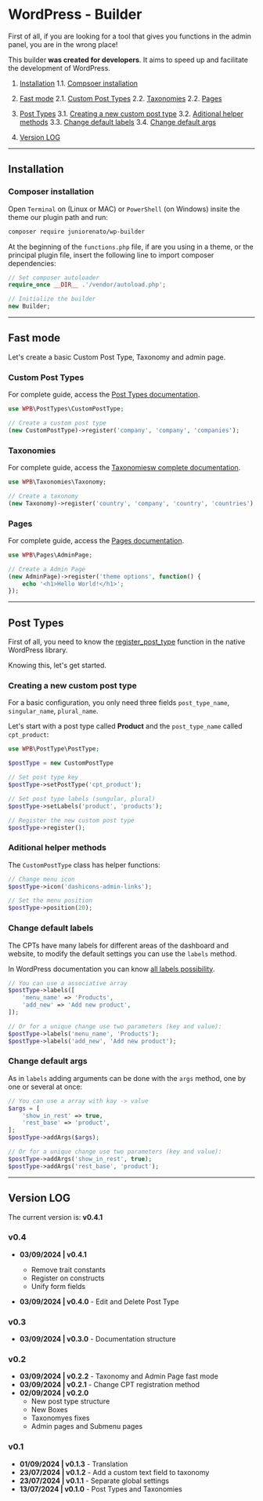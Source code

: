 # WordPress - Builder

First of all, if you are looking for a tool that gives you functions in the admin panel, you are in the wrong place!

This builder **was created for developers**. It aims to speed up and facilitate the development of WordPress.

1. [Installation](#installation)
    1.1. [Compsoer installation](#composer-installation)

2. [Fast mode](#fast-mode)
    2.1. [Custom Post Types](#custom-post-types)
    2.2. [Taxonomies](#taxonomies)
    2.2. [Pages](#pages)

3. [Post Types](#post-types)
    3.1. [Creating a new custom post type](#post-types)
    3.2. [Aditional helper methods](#aditional-helper-methods)
    3.3. [Change default labels](#change-default-labels)
    3.4. [Change default args](#change-default-args)

4. [Version LOG](#version-log)

---

## Installation

### Composer installation

Open `Terminal` on (Linux or MAC) or `PowerShell` (on Windows) insite the theme our plugin path and run:

```bash
composer require juniorenato/wp-builder
```

At the beginning of the `functions.php` file, if are you using in a theme, or the principal plugin file, insert the following line to import composer dependencies:

```php
// Set composer autoloader
require_once __DIR__ .'/vendor/autoload.php';

// Initialize the builder
new Builder;
```

---

## Fast mode

Let's create a basic Custom Post Type, Taxonomy and admin page.

### Custom Post Types

For complete guide, access the [Post Types documentation](https://github.com/juniorenato/wp-builder/blob/master/lib/PostTypes/README.md).

```php
use WPB\PostTypes\CustomPostType;

// Create a custom post type
(new CustomPostType)->register('company', 'company', 'companies');
```

### Taxonomies

For complete guide, access the [Taxonomiesw complete documentation](https://github.com/juniorenato/wp-builder/blob/master/lib/Taxonomies/README.md).

```php
use WPB\Taxonomies\Taxonomy;

// Create a taxonomy
(new Taxonomy)->register('country', 'company', 'country', 'countries');
```

### Pages

For complete guide, access the [Pages documentation](https://github.com/juniorenato/wp-builder/tree/master/lib/Pages/README.md).

```php
use WPB\Pages\AdminPage;

// Create a Admin Page
(new AdminPage)->register('theme options', function() {
    echo '<h1>Hello World!</h1>';
});
```

---

## Post Types

First of all, you need to know the [register_post_type](https://developer.wordpress.org/reference/functions/register_post_type/) function in the native WordPress library.

Knowing this, let's get started.

### Creating a new custom post type

For a basic configuration, you only need three fields `post_type_name`, `singular_name`, `plural_name`.

Let's start with a post type called **Product** and the `post_type_name` called `cpt_product`:

```php
use WPB\PostType\PostType;

$postType = new CustomPostType

// Set post type key
$postType->setPostType('cpt_product');

// Set post type labels (sungular, plural)
$postType->setLabels('product', 'products');

// Register the new custom post type
$postType->register();
```

### Aditional helper methods

The `CustomPostType` class has helper functions:

```php
// Change menu icon
$postType->icon('dashicons-admin-links');

// Set the menu position
$postType->position(20);
```

### Change default labels

The CPTs have many labels for different areas of the dashboard and website, to modify the default settings you can use the `labels` method.

In WordPress documentation you can know [all labels possibility](https://developer.wordpress.org/reference/functions/get_post_type_labels/).

```php
// You can use a associative array
$postType->labels([
    'menu_name' => 'Products',
    'add_new' => 'Add new product',
]);

// Or for a unique change use two parameters (key and value):
$postType->labels('menu_name', 'Products');
$postType->labels('add_new', 'Add new product');
```

### Change default args

As in `labels` adding arguments can be done with the `args` method, one by one or several at once:

```php
// You can use a array with kay -> value
$args = [
    'show_in_rest' => true,
    'rest_base' => 'product',
];
$postType->addArgs($args);

// Or for a unique change use two parameters (key and value):
$postType->addArgs('show_in_rest', true);
$postType->addArgs('rest_base', 'product');
```

---

## Version LOG

The current version is: **v0.4.1**

### v0.4
- **03/09/2024 | v0.4.1**
    - Remove trait constants
    - Register on constructs
    - Unify form fields

- **03/09/2024 | v0.4.0** - Edit and Delete Post Type

### v0.3
- **03/09/2024 | v0.3.0** - Documentation structure

### v0.2
- **03/09/2024 | v0.2.2** - Taxonomy and Admin Page fast mode
- **03/09/2024 | v0.2.1** - Change CPT registration method
- **02/09/2024 | v0.2.0**
    - New post type structure
    - New Boxes
    - Taxonomyes fixes
    - Admin pages and Submenu pages

### v0.1
- **01/09/2024 | v0.1.3** - Translation
- **23/07/2024 | v0.1.2** - Add a custom text field to taxonomy
- **23/07/2024 | v0.1.1** - Separate global settings
- **13/07/2024 | v0.1.0** - Post Types and Taxonomies
